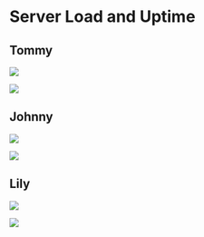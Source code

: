 # Server Load and Uptime

## Tommy

![](https://heliohost.org/load/server_load_tommy.gif)

![](https://heliohost.org/load/server_uptime_tommy.gif)

## Johnny

![](https://www.heliohost.org/load/server_load_johnny.gif)

![](https://www.heliohost.org/load/server_uptime_johnny.gif)

## Lily

![](https://www.heliohost.org/load/server_load_lily.gif)

![](https://www.heliohost.org/load/server_uptime_lily.gif)
